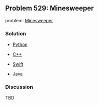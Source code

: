 ## Problem 529: Minesweeper

problem: [Minesweeper](https://leetcode.com/problems/minesweeper/)

### Solution

- [Python](../python/problem529.py)

- [C++](../cpp/problem529.cpp)

- [Swift](../swift/problem529.swift)

- [Java](../java/problem529.java)

### Discussion

TBD

